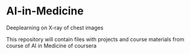 # AI-in-Medicine
Deeplearning on X-ray of chest images

This repository will contain files with projects and course materials from course of AI in Medicine of coursera
